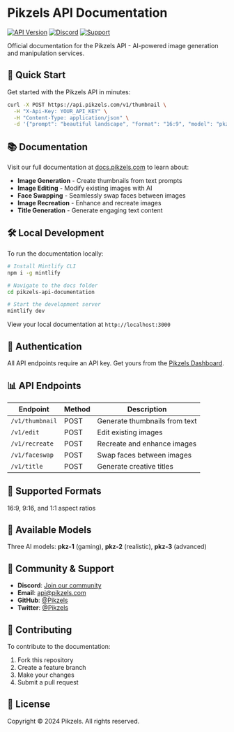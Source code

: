 # Pikzels API Documentation

[![API Version](https://img.shields.io/badge/API-v3.1.0-brightgreen)](https://api.pikzels.com)
[![Discord](https://img.shields.io/badge/Discord-Join%20Community-7289DA)](https://go.pikzels.com/discord)
[![Support](https://img.shields.io/badge/Support-api%40pikzels.com-blue)](mailto:api@pikzels.com)

Official documentation for the Pikzels API - AI-powered image generation and manipulation services.

## 🚀 Quick Start

Get started with the Pikzels API in minutes:

```bash
curl -X POST https://api.pikzels.com/v1/thumbnail \
  -H "X-Api-Key: YOUR_API_KEY" \
  -H "Content-Type: application/json" \
  -d '{"prompt": "beautiful landscape", "format": "16:9", "model": "pkz-2"}'
```

## 📚 Documentation

Visit our full documentation at [docs.pikzels.com](https://docs.pikzels.com) to learn about:

- **Image Generation** - Create thumbnails from text prompts
- **Image Editing** - Modify existing images with AI
- **Face Swapping** - Seamlessly swap faces between images
- **Image Recreation** - Enhance and recreate images
- **Title Generation** - Generate engaging text content

## 🛠️ Local Development

To run the documentation locally:

```bash
# Install Mintlify CLI
npm i -g mintlify

# Navigate to the docs folder
cd pikzels-api-documentation

# Start the development server
mintlify dev
```

View your local documentation at `http://localhost:3000`

## 🔑 Authentication

All API endpoints require an API key. Get yours from the [Pikzels Dashboard](https://app.pikzels.com/platform).

## 📊 API Endpoints

| Endpoint | Method | Description |
|----------|--------|-------------|
| `/v1/thumbnail` | POST | Generate thumbnails from text |
| `/v1/edit` | POST | Edit existing images |
| `/v1/recreate` | POST | Recreate and enhance images |
| `/v1/faceswap` | POST | Swap faces between images |
| `/v1/title` | POST | Generate creative titles |

## 🎨 Supported Formats

16:9, 9:16, and 1:1 aspect ratios

## 🤖 Available Models

Three AI models: **pkz-1** (gaming), **pkz-2** (realistic), **pkz-3** (advanced)

## 💬 Community & Support

- **Discord**: [Join our community](https://go.pikzels.com/discord)
- **Email**: [api@pikzels.com](mailto:api@pikzels.com)
- **GitHub**: [@Pikzels](https://github.com/Pikzels)
- **Twitter**: [@Pikzels](https://x.com/Pikzels)

## 📝 Contributing

To contribute to the documentation:

1. Fork this repository
2. Create a feature branch
3. Make your changes
4. Submit a pull request

## 📄 License

Copyright © 2024 Pikzels. All rights reserved.